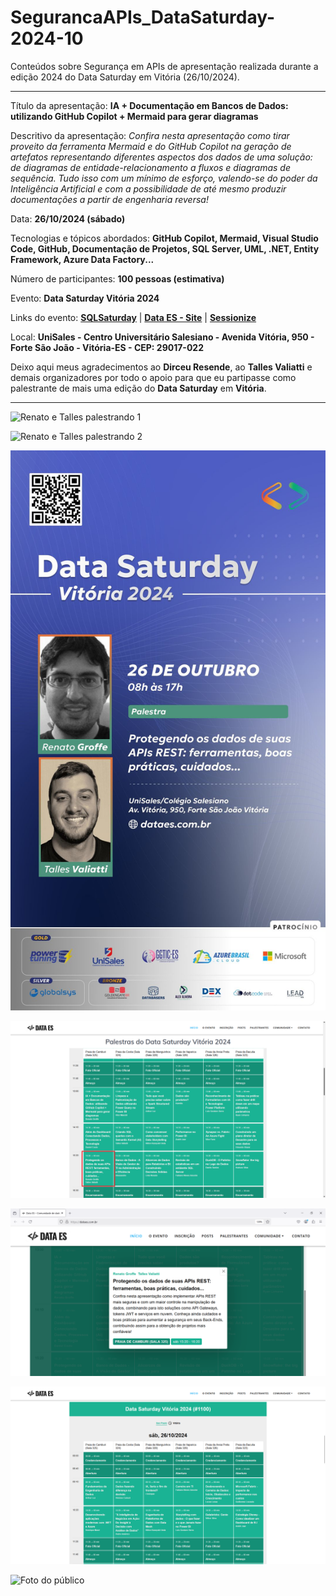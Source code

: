 # SegurancaAPIs_DataSaturday-2024-10
Conteúdos sobre Segurança em APIs de apresentação realizada durante a edição 2024 do Data Saturday em Vitória (26/10/2024).

---

Título da apresentação: **IA + Documentação em Bancos de Dados: utilizando GitHub Copilot + Mermaid para gerar diagramas**

Descritivo da apresentação: *Confira nesta apresentação como tirar proveito da ferramenta Mermaid e do GitHub Copilot na geração de artefatos representando diferentes aspectos dos dados de uma solução: de diagramas de entidade-relacionamento a fluxos e diagramas de sequência. Tudo isso com um mínimo de esforço, valendo-se do poder da Inteligência Artificial e com a possibilidade de até mesmo produzir documentações a partir de engenharia reversa!*

Data: **26/10/2024 (sábado)**

Tecnologias e tópicos abordados: **GitHub Copilot, Mermaid, Visual Studio Code, GitHub, Documentação de Projetos, SQL Server, UML, .NET, Entity Framework, Azure Data Factory...**

Número de participantes: **100 pessoas (estimativa)**

Evento: **Data Saturday Vitória 2024**

Links do evento: **[SQLSaturday](https://sqlsaturday.com/2024-10-26-sqlsaturday1100/)** | **[Data ES - Site](https://dataes.com.br/)** | **[Sessionize](https://sessionize.com/sql-saturday-vitoria-2024/)**

Local: **UniSales - Centro Universitário Salesiano - Avenida Vitória, 950 - Forte São João - Vitória-ES - CEP: 29017-022**

Deixo aqui meus agradecimentos ao **Dirceu Resende**, ao **Talles Valiatti** e demais organizadores por todo o apoio para que eu partipasse como palestrante de mais uma edição do **Data Saturday** em **Vitória**.

---

![Renato e Talles palestrando 1](img/apis-01.JPG)

![Renato e Talles palestrando 2](img/apis-02.JPG)

![Banner - Renato e Talles](img/banner-apis.jpg)

![Programação 1](img/progr-pt1.png)

![Programação 2](img/progr-pt2.png)

![Programação 3](img/progr-pt3.png)

![Foto do público](img/dataes-2024-publico.jpg)